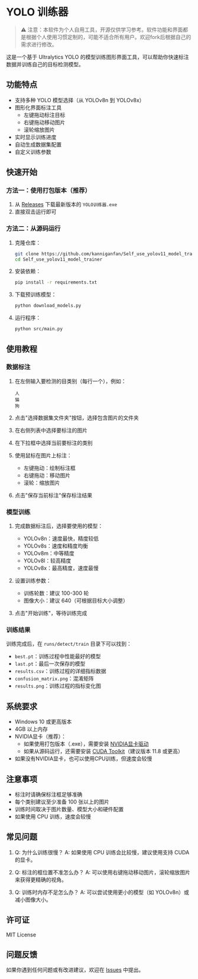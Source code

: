 # YOLO 训练器

> ⚠️ 注意：本软件为个人自用工具，开源仅供学习参考。软件功能和界面都是根据个人使用习惯定制的，可能不适合所有用户。欢迎fork后根据自己的需求进行修改。

这是一个基于 Ultralytics YOLO 的模型训练图形界面工具，可以帮助你快速标注数据并训练自己的目标检测模型。

## 功能特点

- 支持多种 YOLO 模型选择（从 YOLOv8n 到 YOLOv8x）
- 图形化界面标注工具
  - 左键拖动标注目标
  - 右键拖动移动图片
  - 滚轮缩放图片
- 实时显示训练进度
- 自动生成数据集配置
- 自定义训练参数

## 快速开始

### 方法一：使用打包版本（推荐）

1. 从 [Releases](https://github.com/kanniganfan/Self_use_yolov11_model_trainer/releases) 下载最新版本的 `YOLO训练器.exe`
2. 直接双击运行即可

### 方法二：从源码运行

1. 克隆仓库：
   ```bash
   git clone https://github.com/kanniganfan/Self_use_yolov11_model_trainer.git
   cd Self_use_yolov11_model_trainer
   ```

2. 安装依赖：
   ```bash
   pip install -r requirements.txt
   ```

3. 下载预训练模型：
   ```bash
   python download_models.py
   ```

4. 运行程序：
   ```bash
   python src/main.py
   ```

## 使用教程

### 数据标注

1. 在左侧输入要检测的目类别（每行一个），例如：
   ```
   人
   猫
   狗
   ```

2. 点击"选择数据集文件夹"按钮，选择包含图片的文件夹
3. 在右侧列表中选择要标注的图片
4. 在下拉框中选择当前要标注的类别
5. 使用鼠标在图片上标注：
   - 左键拖动：绘制标注框
   - 右键拖动：移动图片
   - 滚轮：缩放图片
6. 点击"保存当前标注"保存标注结果

### 模型训练

1. 完成数据标注后，选择要使用的模型：
   - YOLOv8n：速度最快，精度较低
   - YOLOv8s：速度和精度均衡
   - YOLOv8m：中等精度
   - YOLOv8l：较高精度
   - YOLOv8x：最高精度，速度最慢

2. 设置训练参数：
   - 训练轮数：建议 100-300 轮
   - 图像大小：建议 640（可根据目标大小调整）

3. 点击"开始训练"，等待训练完成

### 训练结果

训练完成后，在 `runs/detect/train` 目录下可以找到：
- `best.pt`：训练过程中性能最好的模型
- `last.pt`：最后一次保存的模型
- `results.csv`：训练过程的详细指标数据
- `confusion_matrix.png`：混淆矩阵
- `results.png`：训练过程的指标变化图

## 系统要求

- Windows 10 或更高版本
- 4GB 以上内存
- NVIDIA显卡（推荐）：
  - 如果使用打包版本（.exe），需要安装 [NVIDIA显卡驱动](https://www.nvidia.cn/Download/index.aspx)
  - 如果从源码运行，还需要安装 [CUDA Toolkit](https://developer.nvidia.com/cuda-toolkit)（建议版本 11.8 或更高）
- 如果没有NVIDIA显卡，也可以使用CPU训练，但速度会较慢

## 注意事项

- 标注时请确保标注框足够准确
- 每个类别建议至少准备 100 张以上的图片
- 训练时间取决于图片数量、模型大小和硬件配置
- 如果使用 CPU 训练，速度会较慢

## 常见问题

1. Q: 为什么训练很慢？
   A: 如果使用 CPU 训练会比较慢，建议使用支持 CUDA 的显卡。

2. Q: 标注的框位置不准怎么办？
   A: 可以使用右键拖动移动图片，滚轮缩放图片来获得更精确的视角。

3. Q: 训练时内存不足怎么办？
   A: 可以尝试使用更小的模型（如 YOLOv8n）或减小图像大小。

## 许可证

MIT License

## 问题反馈

如果你遇到任何问题或有改进建议，欢迎在 [Issues](https://github.com/kanniganfan/Self_use_yolov11_model_trainer/issues) 中提出。 
